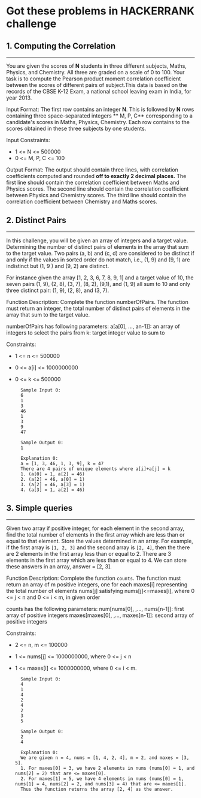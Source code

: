 # Got these problems in HACKERRANK challenge


## 1. Computing the Correlation
-----
You are given  the scores of **N** students in three different subjects, Maths, Physics, and Chemistry.
All three are graded on a scale of 0 to 100.
Your task is to compute the Pearson product moment correlation coefficient between the scores of different pairs of subject.This data is based on the records of the CBSE K-12 Exam, a national school leaving exam in India, for year 2013.

Input Format:
The first row contains an integer **N**.
This is followed by **N** rows containing three space-separated integers ** M, P, C** corresponding to a candidate's scores in Maths, Physics, Chemistry.
Each row contains to the scores obtained in these three subjects by one students.

Input Constraints:
- 1 <= N <= 500000
- 0 <= M, P, C <= 100

Output Format:
The output should contain three lines, with correlation coefficients computed and rounded **off to exactly 2 decimal places.**
The first line should contain the correlation coefficient between Maths and Physics scores.
The second line should contain the correlation coefficient between Physics and Chemistry scores.
The third line should contain the correlation coefficient between Chemistry and Maths scores.




## 2. Distinct Pairs
-----
In this challenge, you will be given an array of integers and a target value. 
Determining the number of distinct pairs of elements in the array that sum to the target value.
Two pairs (a, b) and (c, d) are considered to be distinct if and only if the values in sorted order do not match, i.e., (1, 9) and (9, 1) are indistinct but (1, 9 ) and (9, 2) are distinct.

For instance given the array [1, 2, 3, 6, 7, 8, 9, 1] and a target value of 10, the seven pairs (1, 9), (2, 8), (3, 7), (8, 2), (9,1), and (1, 9) all sum to 10 and only three distinct pair: (1, 9), (2, 8), and (3, 7).

Function Description:
Complete the function numberOfPairs. The function must return an integer, the total number of distinct pairs of elements in the array that sum to the target value.

numberOfPairs has following parameters:
a[a[0], ..., an-1]]: an array of integers to select the pairs from 
k: target integer value to sum to

Constraints:  
- 1 <= n <= 500000
- 0 <= a[i] <= 1000000000
- 0 <= k <= 500000

		Sample Input 0:
		6
		1
		3
		46
		1
		3
		9
		47
		
		Sample Output 0:
		1
		
		Explanation 0:
		a = [1, 3, 46, 1, 3, 9], k = 47
		There are 4 pairs of unique elements where a[i]+a[j] = k
		1. (a[0] = 1, a[2] = 46)
		2. (a[2] = 46, a[0] = 1)
		3. (a[2] = 46, a[3] = 1)
		4. (a[3] = 1, a[2] = 46) 

## 3. Simple queries
-----

Given two array if positive integer, for each element in the second array, find the total number of elements in the first array which are less than or equal to that element.
Store the values determined in an array.
For example, if the first array is `[1, 2, 3]` and the second array is `[2, 4]`, then the there are 2 elements in the first array less than or equal to 2.
There are 3 elements in the first array which are less than or equal to 4.
We can store these answers in an array, answer = [2, 3].

Function Description:
Complete the function `counts`. 
The function must return an array of m positive integers, one for each maxes[i] representing the total number of elements nums[j] satisfying nums[j]<=maxes[i], where 0 <= j < n and 0 <= i < m, in given order

counts has the following parameters:
num[nums[0], ,..., nums[n-1]]: first array of positive integers
maxes[maxes[0], ,..., maxes[n-1]]: second array of positive integers


Constraints:  
- 2 <= n, m <= 100000
- 1 <= nums[j] <= 1000000000, where 0 <= j < n
- 1 <= maxes[i] <= 1000000000, where 0 <= i < m.

		Sample Input 0:
		4
		1
		4
		2
		4
		2
		3
		5
		
		Sample Output 0:
		2
		4
		
		Explanation 0:
		We are given n = 4, nums = [1, 4, 2, 4], m = 2, and maxes = [3, 5].
		1. For maxes[0] = 3, we have 2 elements in nums (nums[0] = 1, and nums[2] = 2) that are <= maxes[0].
		2. For maxes[1] = 5, we have 4 elements in nums (nums[0] = 1, nums[1] = 4, nums[2] = 2, and nums[3] = 4) that are <= maxes[1].
		Thus the function returns the array [2, 4] as the answer.